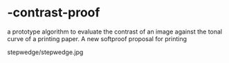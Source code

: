 # -contrast-proof
a prototype algorithm to evaluate the contrast of an image against the tonal curve of a printing paper. A new softproof proposal for printing


stepwedge/stepwedge.jpg

